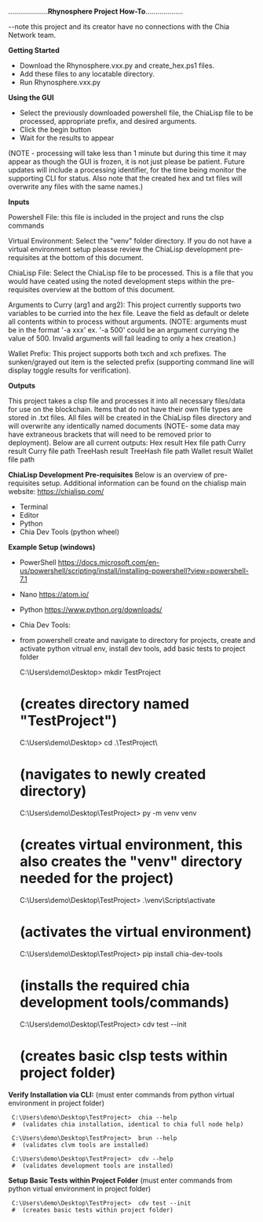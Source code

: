  ....................**Rhynosphere Project How-To**...................

 --note this project and its creator have no connections with the Chia Network team.


**Getting Started**
 - Download the Rhynosphere.vxx.py and create_hex.ps1 files.
 - Add these files to any locatable directory.
 - Run Rhynosphere.vxx.py

**Using the GUI**
 - Select the previously downloaded powershell file, the ChiaLisp file to be processed, appropriate prefix, and desired arguments.
 - Click the begin button
 - Wait for the results to appear


 (NOTE - processing will take less than 1 minute but during this time it may appear as though the GUI is frozen, it is not just please be patient. Future updates will include a processing identifier, for the time being monitor the supporting CLI for status. Also note that the created hex and txt files will overwrite any files with the same names.)



 **Inputs**

 Powershell File: this file is included in the project and runs the clsp commands

 Virtual Environment: Select the "venv" folder directory. If you do not have a virtual environment setup pleasse review the ChiaLisp development pre-requisites at the bottom of this document.

 ChiaLisp File: Select the ChiaLisp file to be processed. This is a file that you would have ceated using the noted development steps within the pre-requisites overview at the bottom of this document.

 Arguments to Curry (arg1 and arg2): This project currently supports two variables to be curried into the hex file. Leave the field as default or delete all contents within to process without arguments. (NOTE: arguments must be in the format '-a xxx' ex. '-a 500' could be an argument currying the value of 500. Invalid arguments will fail leading to only a hex creation.)

 Wallet Prefix: This project supports both txch and xch prefixes. The sunken/grayed out item is the selected prefix (supporting command line will display toggle results for verification).

 **Outputs**

 This project takes a clsp file and processes it into all necessary files/data for use on the blockchain. Items that do not have their own file types are stored in .txt files. All files will be created in the ChiaLisp files directory and will overwrite any identically named documents (NOTE- some data may have extraneous brackets that will need to be removed prior to deployment). Below are all current outputs:
 Hex result
 Hex file path
 Curry result
 Curry file path
 TreeHash result
 TreeHash file path
 Wallet result
 Wallet file path


 **ChiaLisp Development Pre-requisites**
 Below is an overview of pre-requisites setup. Additional information can be found on the chialisp main website: https://chialisp.com/
 -	Terminal
 -	Editor
 -	Python
 -	Chia Dev Tools (python wheel)


 **Example Setup (windows)**
 -	PowerShell https://docs.microsoft.com/en-us/powershell/scripting/install/installing-powershell?view=powershell-7.1
 -	Nano https://atom.io/
 -	Python https://www.python.org/downloads/
 -	Chia Dev Tools:
   - from powershell create and navigate to directory for projects, create and activate python vitrual env, install dev tools, add basic tests to project folder

     C:\Users\demo\Desktop>	mkdir TestProject
     # (creates directory named "TestProject")
     
     C:\Users\demo\Desktop>	cd .\TestProject\
     # (navigates to newly created directory) 
     
     C:\Users\demo\Desktop\TestProject>	py -m venv venv
     # (creates virtual environment, this also creates the "venv" directory needed for the project)
     
     C:\Users\demo\Desktop\TestProject>	.\venv\Scripts\activate
     # (activates the virtual environment)
     
     C:\Users\demo\Desktop\TestProject>	pip install chia-dev-tools
     # (installs the required chia development tools/commands)
     
     C:\Users\demo\Desktop\TestProject>  cdv test --init
     # (creates basic clsp tests within project folder)

 **Verify Installation via CLI:** (must enter commands from python virtual environment in project folder)
     
     C:\Users\demo\Desktop\TestProject>  chia --help
     #  (validates chia installation, identical to chia full node help)
     
     C:\Users\demo\Desktop\TestProject>  brun --help
     #  (validates clvm tools are installed)
     
     C:\Users\demo\Desktop\TestProject>  cdv --help
     #  (validates development tools are installed)

 **Setup Basic Tests within Project Folder** (must enter commands from python virtual environment in project folder)

     C:\Users\demo\Desktop\TestProject>  cdv test --init
     #  (creates basic tests within project folder)
